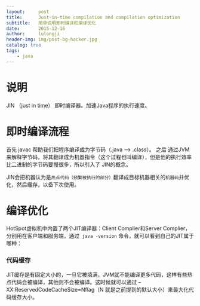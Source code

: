 ```yaml
---
layout:     post
title:      Just-in-time compilation and compilation optimization
subtitle:   简单说明即时编译和编译优化
date:       2015-12-16
author:     lulongji
header-img: img/post-bg-hacker.jpg
catalog: true
tags:
    - java
---
```


# 说明

JIN （just in time） 即时编译器。加速Java程序的执行速度。

# 即时编译流程

首先 javac 帮助我们把程序编译成为字节码（.java --> .class）。
之后 通过JVM来解释字节码，将其翻译成为机器指令（这个过程也叫编译），但是他的执行效率比二进制的字节码要慢很多，所以引入了 JIN的概念。

JIN会把机器认为是```热点代码（频繁被执行的部分）```翻译成目标机器相关的```机器码```并优化，然后缓存，以备下次使用。

# 编译优化

HotSpot虚拟机中内置了两个JIT编译器：Client Complier和Server Complier，分别用在客户端和服务端，通过``` java -version``` 命令，就可以看到自己的JIT属于哪种：


### 代码缓存

JIT缓存是有固定大小的，一旦它被填满，JVM就不能编译更多代码，这样有些热点代码会被编译，其他则不会被编译。这时候就可以通过 –XX:ReservedCodeCacheSize=Nflag（N 就是之前提到的默认大小）来最大化代码缓存大小。

